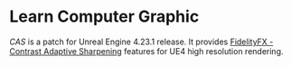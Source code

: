 # Learn Computer Graphic 

*CAS* is a patch for Unreal Engine 4.23.1 release. It provides [FidelityFX - Contrast Adaptive Sharpening](https://gpuopen.com/gaming-product/fidelityfx) features for UE4 high resolution rendering.
